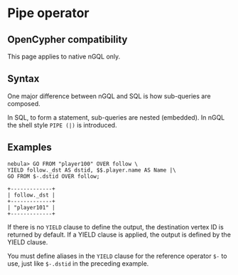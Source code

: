 # Pipe operator

## OpenCypher compatibility

This page applies to native nGQL only.

## Syntax

One major difference between nGQL and SQL is how sub-queries are composed.

In SQL, to form a statement, sub-queries are nested (embedded).
In nGQL the shell style `PIPE (|)` is introduced.

## Examples

```ngql
nebula> GO FROM "player100" OVER follow \
YIELD follow._dst AS dstid, $$.player.name AS Name |\
GO FROM $-.dstid OVER follow;

+-------------+
| follow._dst |
+-------------+
| "player101" |
+-------------+
```

If there is no `YIELD` clause to define the output, the destination vertex ID is returned by default. If a YIELD clause is applied, the output is defined by the YIELD clause.

You must define aliases in the `YIELD` clause for the reference operator `$-` to use, just like `$-.dstid` in the preceding example.
